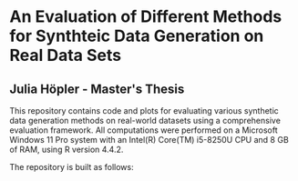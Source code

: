 # An Evaluation of Different Methods for Synthteic Data Generation on Real Data Sets

## Julia Höpler - Master's Thesis

This repository contains code and plots for evaluating various synthetic data generation methods on real-world datasets using a comprehensive evaluation framework. All computations were performed on a Microsoft Windows 11 Pro system with an Intel(R) Core(TM) i5-8250U CPU and 8 GB of RAM, using R version 4.4.2.

The repository is built as follows:
